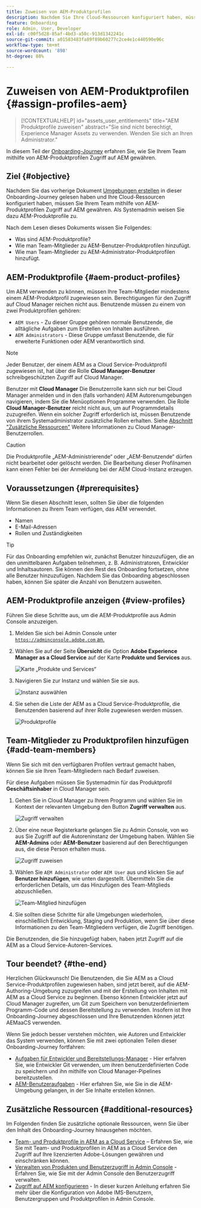 ```yaml
---
title: Zuweisen von AEM-Produktprofilen
description: Nachdem Sie Ihre Cloud-Ressourcen konfiguriert haben, müssen Sie Ihrem Team mithilfe von AEM-Produktprofilen Zugriff auf AEM gewähren.
feature: Onboarding
role: Admin, User, Developer
exl-id: c00f5d28-85af-4bd3-a50c-913d1342241c
source-git-commit: a01583483fa89f89b60277c2ce4e1c440590e96c
workflow-type: tm+mt
source-wordcount: '898'
ht-degree: 88%

---
```


# Zuweisen von AEM-Produktprofilen {#assign-profiles-aem}

>[!CONTEXTUALHELP]
>id="assets_user_entitlements"
>title="AEM Produktprofile zuweisen"
>abstract="Sie sind nicht berechtigt, Experience Manager Assets zu verwenden. Wenden Sie sich an Ihren Administrator."

In diesem Teil der [Onboarding-Journey](overview.md) erfahren Sie, wie Sie Ihrem Team mithilfe von AEM-Produktprofilen Zugriff auf AEM gewähren.

## Ziel {#objective}

Nachdem Sie das vorherige Dokument [Umgebungen erstellen](create-environments.md) in dieser Onboarding-Journey gelesen haben und Ihre Cloud-Ressourcen konfiguriert haben, müssen Sie Ihrem Team mithilfe von AEM-Produktprofilen Zugriff auf AEM gewähren. Als Systemadmin weisen Sie dazu AEM-Produktprofile zu.

Nach dem Lesen dieses Dokuments wissen Sie Folgendes:

* Was sind AEM-Produktprofile?
* Wie man Team-Mitglieder zu AEM-Benutzer-Produktprofilen hinzufügt.
* Wie man Team-Mitglieder zu AEM-Administrator-Produktprofilen hinzufügt.

## AEM-Produktprofile {#aem-product-profiles}

Um AEM verwenden zu können, müssen Ihre Team-Mitglieder mindestens einem AEM-Produktprofil zugewiesen sein. Berechtigungen für den Zugriff auf Cloud Manager reichen nicht aus. Benutzende müssen zu einem von zwei Produktprofilen gehören:

* `AEM Users` - Zu dieser Gruppe gehören normale Benutzende, die alltägliche Aufgaben zum Erstellen von Inhalten ausführen.
* `AEM Administrators` - Diese Gruppe umfasst Benutzende, die für erweiterte Funktionen oder AEM verantwortlich sind.

>[!NOTE]
>
>Jeder Benutzer, der einem AEM as a Cloud Service-Produktprofil zugewiesen ist, hat über die Rolle **Cloud Manager-Benutzer** schreibgeschützten Zugriff auf Cloud Manager.
>
>Benutzer mit **Cloud Manager** Die Benutzerrolle kann sich nur bei Cloud Manager anmelden und in den (falls vorhanden) AEM Autorenumgebungen navigieren, indem Sie die Menüoptionen Programme verwenden. Die Rolle **Cloud Manager-Benutzer** reicht nicht aus, um auf Programmdetails zuzugreifen. Wenn ein solcher Zugriff erforderlich ist, müssen Benutzende von ihrem Systemadministrator zusätzliche Rollen erhalten.
>Siehe [Abschnitt &quot;Zusätzliche Ressourcen&quot;](#additional-resources) Weitere Informationen zu Cloud Manager-Benutzerrollen.

>[!CAUTION]
>
>Die Produktprofile „AEM-Administrierende“ oder „AEM-Benutzende“ dürfen nicht bearbeitet oder gelöscht werden. Die Bearbeitung dieser Profilnamen kann einen Fehler bei der Anmeldung bei der AEM Cloud-Instanz erzeugen.

## Voraussetzungen {#prerequisites}

Wenn Sie diesen Abschnitt lesen, sollten Sie über die folgenden Informationen zu Ihrem Team verfügen, das AEM verwendet.

* Namen
* E-Mail-Adressen
* Rollen und Zuständigkeiten

>[!TIP]
>
>Für das Onboarding empfehlen wir, zunächst Benutzer hinzuzufügen, die an den unmittelbaren Aufgaben teilnehmen, z. B. Administratoren, Entwickler und Inhaltsautoren. Sie können den Rest des Onboarding fortsetzen, ohne alle Benutzer hinzuzufügen. Nachdem Sie das Onboarding abgeschlossen haben, können Sie später die Anzahl von Benutzern ausweiten.

## AEM-Produktprofile anzeigen {#view-profiles}

Führen Sie diese Schritte aus, um die AEM-Produktprofile aus Admin Console anzuzeigen.

1. Melden Sie sich bei Admin Console unter [`https://adminconsole.adobe.com` an.](https://adminconsole.adobe.com)

1. Wählen Sie auf der Seite **Übersicht** die Option **Adobe Experience Manager as a Cloud Service** auf der Karte **Produkte und Services** aus.

   ![Karte „Produkte und Services“](/help/journey-onboarding/assets/assign-team1.png)

1. Navigieren Sie zur Instanz und wählen Sie sie aus.

   ![Instanz auswählen](/help/journey-onboarding/assets/cloud-profiles-1.png)

1. Sie sehen die Liste der AEM as a Cloud Service-Produktprofile, die Benutzenden basierend auf ihrer Rolle zugewiesen werden müssen.

   ![Produktprofile](/help/journey-onboarding/assets/cloud-profiles-2.png)

## Team-Mitglieder zu Produktprofilen hinzufügen {#add-team-members}

Wenn Sie sich mit den verfügbaren Profilen vertraut gemacht haben, können Sie sie Ihren Team-Mitgliedern nach Bedarf zuweisen.

Für diese Aufgaben müssen Sie Systemadmin für das Produktprofil **Geschäftsinhaber** in Cloud Manager sein.

1. Gehen Sie in Cloud Manager zu Ihrem Programm und wählen Sie im Kontext der relevanten Umgebung den Button **Zugriff verwalten** aus.

   ![Zugriff verwalten](/help/journey-onboarding/assets/add-team1.png)

1. Über eine neue Registerkarte gelangen Sie zu Admin Console, von wo aus Sie Zugriff auf die Autoreninstanz der Umgebung haben. Wählen Sie **AEM-Admins** oder **AEM-Benutzer** basierend auf den Berechtigungen aus, die diese Person erhalten muss.

   ![Zugriff zuweisen](/help/journey-onboarding/assets/add-team2.png)

1. Wählen Sie `AEM Administrator` oder `AEM User` aus und klicken Sie auf **Benutzer hinzufügen**, wie unten dargestellt. Übermitteln Sie die erforderlichen Details, um das Hinzufügen des Team-Mitglieds abzuschließen.

   ![Team-Mitglied hinzufügen](/help/journey-onboarding/assets/add-team3.png)

1. Sie sollten diese Schritte für alle Umgebungen wiederholen, einschließlich Entwicklung, Staging und Produktion, wenn Sie über diese Informationen zu den Team-Mitgliedern verfügen, die Zugriff benötigen.

Die Benutzenden, die Sie hinzugefügt haben, haben jetzt Zugriff auf die AEM as a Cloud Service-Autoren-Services.

## Tour beendet? {#the-end}

Herzlichen Glückwunsch! Die Benutzenden, die Sie AEM as a Cloud Service-Produktprofilen zugewiesen haben, sind jetzt bereit, auf die AEM-Authoring-Umgebung zuzugreifen und mit der Erstellung von Inhalten mit AEM as a Cloud Service zu beginnen. Ebenso können Entwickler jetzt auf Cloud Manager zugreifen, um Git zum Speichern von benutzerdefiniertem Programm-Code und dessen Bereitstellung zu verwenden. Insofern ist Ihre Onboarding-Journey abgeschlossen und Ihre Benutzenden können jetzt AEMaaCS verwenden.

Wenn Sie jedoch besser verstehen möchten, wie Autoren und Entwickler das System verwenden, können Sie mit zwei optionalen Teilen dieser Onboarding-Journey fortfahren:

* [Aufgaben für Entwickler und Bereitstellungs-Manager](developers.md) - Hier erfahren Sie, wie Entwickler Git verwenden, um ihren benutzerdefinierten Code zu speichern und ihn mithilfe von Cloud Manager-Pipelines bereitzustellen.
* [AEM-Benutzeraufgaben](aem-users.md) - Hier erfahren Sie, wie Sie in die AEM-Umgebung gelangen, in der Sie Inhalte erstellen können.

## Zusätzliche Ressourcen {#additional-resources}

Im Folgenden finden Sie zusätzliche optionale Ressourcen, wenn Sie über den Inhalt des Onboarding-Journey hinausgehen möchten.

* [Team- und Produktprofile in AEM as a Cloud Service](/help/onboarding/aem-cs-team-product-profiles.md) – Erfahren Sie, wie Sie mit Team- und Produktprofilen in AEM as a Cloud Service den Zugriff auf Ihre lizenzierten Adobe-Lösungen gewähren und einschränken können. 
* [Verwalten von Produkten und Benutzerzugriff in Admin Console](/help/security/ims-support.md#managing-products-and-user-access-in-admin-console) - Erfahren Sie, wie Sie mit der Admin Console den Benutzerzugriff verwalten.
* [Zugriff auf AEM konfigurieren](https://experienceleague.adobe.com/docs/experience-manager-learn/cloud-service/accessing/walk-through.html) - In dieser kurzen Anleitung erfahren Sie mehr über die Konfiguration von Adobe IMS-Benutzern, Benutzergruppen und Produktprofilen in Admin Console.

